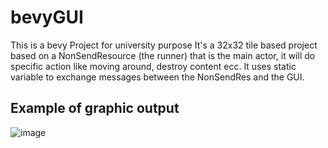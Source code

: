 # bevyGUI
This is a bevy Project for university purpose
It's a 32x32 tile based project based on a NonSendResource (the runner) that is the main actor, it will do specific action like moving around, destroy content ecc. It uses static variable to exchange messages between the NonSendRes and the GUI.


## Example of graphic output
![image](https://github.com/Idk121-blip/bevyGUI/assets/75424494/07683af2-033a-4562-b593-fb08fe783229)
